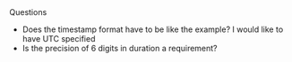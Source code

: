 ##
Questions
- Does the timestamp format have to be like the example? I would like to have UTC specified
- Is the precision of 6 digits in duration a requirement?